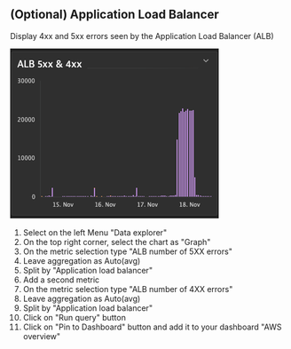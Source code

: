 ## (Optional) Application Load Balancer

Display 4xx and 5xx errors seen by the Application Load Balancer (ALB)​

![02_07_alb](../../../assets/images/02_07_alb.png)

1. Select on the left Menu "Data explorer"​
2. On the top right corner, select the chart as "Graph"​
3. On the metric selection type "ALB number of 5XX errors"​
4. Leave aggregation as Auto(avg)​
5. Split by "Application load balancer"​
6. Add a second metric​
7. On the metric selection type "ALB number of 4XX errors"​
8. Leave aggregation as Auto(avg)​
9. Split by "Application load balancer"​
10. Click on "Run query" button​
11. Click on "Pin to Dashboard" button and add it to your dashboard "AWS overview"​
